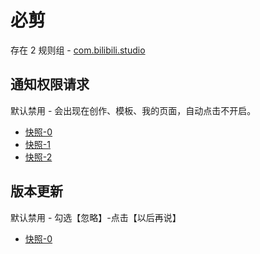 # 必剪

存在 2 规则组 - [com.bilibili.studio](/src/apps/com.bilibili.studio.ts)

## 通知权限请求

默认禁用 - 会出现在创作、模板、我的页面，自动点击不开启。

- [快照-0](https://i.gkd.li/i/12867401)
- [快照-1](https://i.gkd.li/i/12908880)
- [快照-2](https://i.gkd.li/i/12908886)

## 版本更新

默认禁用 - 勾选【忽略】-点击【以后再说】

- [快照-0](https://i.gkd.li/i/13496049)
